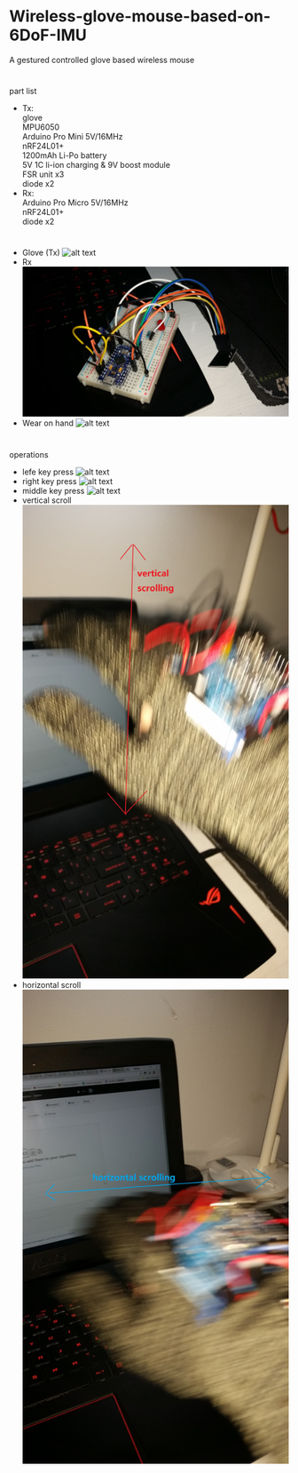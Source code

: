 # Wireless-glove-mouse-based-on-6DoF-IMU
A gestured controlled glove based wireless mouse
#
part list
* Tx:<br/>glove<br/>MPU6050<br/>Arduino Pro Mini 5V/16MHz<br/>nRF24L01+<br/>1200mAh Li-Po battery<br/>5V 1C li-ion charging & 9V boost module<br/>FSR unit x3<br/>diode x2<br/>
* Rx:<br/>Arduino Pro Micro 5V/16MHz<br/>nRF24L01+<br/>diode x2<br/>

#
* Glove (Tx)
![alt text](https://raw.githubusercontent.com/AutoRunCD-Johnny/Wireless-glove-mouse-based-on-6DoF-IMU/master/glove.jpg)
* Rx
![alt text](https://raw.githubusercontent.com/AutoRunCD-Johnny/Wireless-glove-mouse-based-on-6DoF-IMU/master/Rx.jpg)
* Wear on hand
![alt text](https://raw.githubusercontent.com/AutoRunCD-Johnny/Wireless-glove-mouse-based-on-6DoF-IMU/master/wear.jpg)
#
operations
* lefe key press
![alt text](https://raw.githubusercontent.com/AutoRunCD-Johnny/Wireless-glove-mouse-based-on-6DoF-IMU/master/L_key.jpg)
* right key press
![alt text](https://raw.githubusercontent.com/AutoRunCD-Johnny/Wireless-glove-mouse-based-on-6DoF-IMU/master/R_key.jpg)
* middle key press
![alt text](https://raw.githubusercontent.com/AutoRunCD-Johnny/Wireless-glove-mouse-based-on-6DoF-IMU/master/M_key.jpg)
* vertical scroll
![alt text](https://raw.githubusercontent.com/AutoRunCD-Johnny/Wireless-glove-mouse-based-on-6DoF-IMU/master/verti_scroll.jpg)
* horizontal scroll
![alt text](https://raw.githubusercontent.com/AutoRunCD-Johnny/Wireless-glove-mouse-based-on-6DoF-IMU/master/hori_scroll.jpg)
